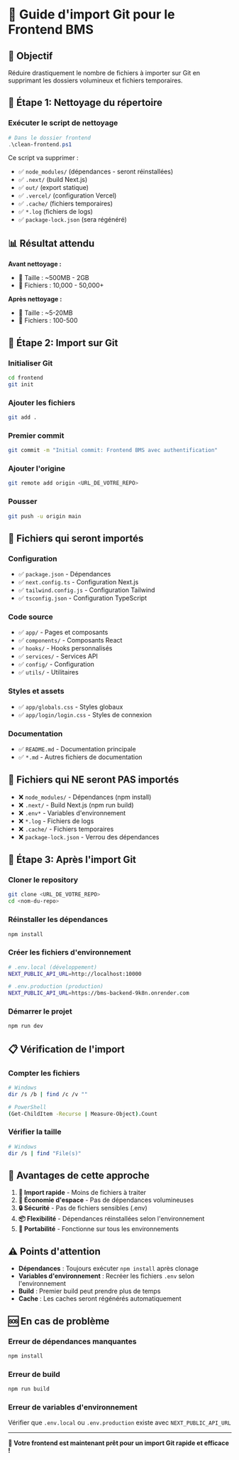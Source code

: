 # 🚀 Guide d'import Git pour le Frontend BMS

## 🎯 **Objectif**
Réduire drastiquement le nombre de fichiers à importer sur Git en supprimant les dossiers volumineux et fichiers temporaires.

## 🧹 **Étape 1: Nettoyage du répertoire**

### **Exécuter le script de nettoyage**
```powershell
# Dans le dossier frontend
.\clean-frontend.ps1
```

Ce script va supprimer :
- ✅ `node_modules/` (dépendances - seront réinstallées)
- ✅ `.next/` (build Next.js)
- ✅ `out/` (export statique)
- ✅ `.vercel/` (configuration Vercel)
- ✅ `.cache/` (fichiers temporaires)
- ✅ `*.log` (fichiers de logs)
- ✅ `package-lock.json` (sera régénéré)

## 📊 **Résultat attendu**

**Avant nettoyage :**
- 📁 Taille : ~500MB - 2GB
- 📄 Fichiers : 10,000 - 50,000+

**Après nettoyage :**
- 📁 Taille : ~5-20MB
- 📄 Fichiers : 100-500

## 🔧 **Étape 2: Import sur Git**

### **Initialiser Git**
```bash
cd frontend
git init
```

### **Ajouter les fichiers**
```bash
git add .
```

### **Premier commit**
```bash
git commit -m "Initial commit: Frontend BMS avec authentification"
```

### **Ajouter l'origine**
```bash
git remote add origin <URL_DE_VOTRE_REPO>
```

### **Pousser**
```bash
git push -u origin main
```

## 📁 **Fichiers qui seront importés**

### **Configuration**
- ✅ `package.json` - Dépendances
- ✅ `next.config.ts` - Configuration Next.js
- ✅ `tailwind.config.js` - Configuration Tailwind
- ✅ `tsconfig.json` - Configuration TypeScript

### **Code source**
- ✅ `app/` - Pages et composants
- ✅ `components/` - Composants React
- ✅ `hooks/` - Hooks personnalisés
- ✅ `services/` - Services API
- ✅ `config/` - Configuration
- ✅ `utils/` - Utilitaires

### **Styles et assets**
- ✅ `app/globals.css` - Styles globaux
- ✅ `app/login/login.css` - Styles de connexion

### **Documentation**
- ✅ `README.md` - Documentation principale
- ✅ `*.md` - Autres fichiers de documentation

## 🚫 **Fichiers qui NE seront PAS importés**

- ❌ `node_modules/` - Dépendances (npm install)
- ❌ `.next/` - Build Next.js (npm run build)
- ❌ `.env*` - Variables d'environnement
- ❌ `*.log` - Fichiers de logs
- ❌ `.cache/` - Fichiers temporaires
- ❌ `package-lock.json` - Verrou des dépendances

## 🔄 **Étape 3: Après l'import Git**

### **Cloner le repository**
```bash
git clone <URL_DE_VOTRE_REPO>
cd <nom-du-repo>
```

### **Réinstaller les dépendances**
```bash
npm install
```

### **Créer les fichiers d'environnement**
```bash
# .env.local (développement)
NEXT_PUBLIC_API_URL=http://localhost:10000

# .env.production (production)
NEXT_PUBLIC_API_URL=https://bms-backend-9k8n.onrender.com
```

### **Démarrer le projet**
```bash
npm run dev
```

## 📋 **Vérification de l'import**

### **Compter les fichiers**
```bash
# Windows
dir /s /b | find /c /v ""

# PowerShell
(Get-ChildItem -Recurse | Measure-Object).Count
```

### **Vérifier la taille**
```bash
# Windows
dir /s | find "File(s)"
```

## 🎯 **Avantages de cette approche**

1. **🚀 Import rapide** - Moins de fichiers à traiter
2. **💾 Économie d'espace** - Pas de dépendances volumineuses
3. **🔒 Sécurité** - Pas de fichiers sensibles (.env)
4. **📦 Flexibilité** - Dépendances réinstallées selon l'environnement
5. **🔄 Portabilité** - Fonctionne sur tous les environnements

## ⚠️ **Points d'attention**

- **Dépendances** : Toujours exécuter `npm install` après clonage
- **Variables d'environnement** : Recréer les fichiers `.env` selon l'environnement
- **Build** : Premier build peut prendre plus de temps
- **Cache** : Les caches seront régénérés automatiquement

## 🆘 **En cas de problème**

### **Erreur de dépendances manquantes**
```bash
npm install
```

### **Erreur de build**
```bash
npm run build
```

### **Erreur de variables d'environnement**
Vérifier que `.env.local` ou `.env.production` existe avec `NEXT_PUBLIC_API_URL`

---

**🎉 Votre frontend est maintenant prêt pour un import Git rapide et efficace !**
